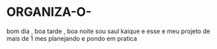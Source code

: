 # ORGANIZA-O-
bom dia , boa tarde , boa noite sou saul kaique e  esse e meu projeto de mais de 1 mes planejando e pondo em pratica
